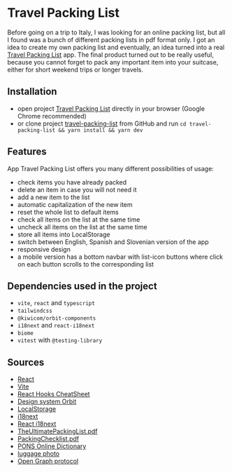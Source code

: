 # Travel Packing List

Before going on a trip to Italy, I was looking for an online packing list, but all I found was a bunch of different
packing lists in pdf format only. I got an idea to create my own packing list and eventually, an idea turned into a real
[Travel Packing List](https://flanzana.github.io/travel-packing-list/) app. The final product turned out to be really useful,
because you cannot forget to pack any important item into your suitcase, either for short weekend trips or longer travels.


## Installation
- open project [Travel Packing List](https://flanzana.github.io/travel-packing-list/) directly in your browser (Google Chrome recommended)
- or clone project [travel-packing-list](https://github.com/flanzana/travel-packing-list) from GitHub and
run `cd travel-packing-list && yarn install && yarn dev`


## Features
App Travel Packing List offers you many different possibilities of usage:
- check items you have already packed
- delete an item in case you will not need it
- add a new item to the list
- automatic capitalization of the new item
- reset the whole list to default items
- check all items on the list at the same time
- uncheck all items on the list at the same time
- store all items into LocalStorage
- switch between English, Spanish and Slovenian version of the app
- responsive design
- a mobile version has a bottom navbar with list-icon buttons where click on each button scrolls to the corresponding list

## Dependencies used in the project
- `vite`, `react` and `typescript`
- `tailwindcss`
- `@kiwicom/orbit-components`
- `i18next` and `react-i18next`
- `biome`
- `vitest` with `@testing-library`


## Sources
- [React](https://react.dev/)
- [Vite](https://vitejs.dev/)
- [React Hooks CheatSheet](https://react-hooks-cheatsheet.com/)
- [Design system Orbit](https://orbit.kiwi/)
- [LocalStorage](https://javascript.info/localstorage)
- [i18next](https://www.i18next.com/)
- [React i18next](https://react.i18next.com/)
- [TheUltimatePackingList.pdf](https://www.smartertravel.com/uploads/2019/05/The-Ultimate-Packing-List_Interactive-FINAL.pdf)
- [PackingChecklist.pdf](https://images.eaglecreek.com/is/content/eaglecreek/2019_Packing_Checklist.pdf)
- [PONS Online Dictionary](https://en.pons.com/translate)
- [luggage photo](https://unsplash.com/photos/TVllFyGaLEA)
- [Open Graph protocol](https://ogp.me/)
